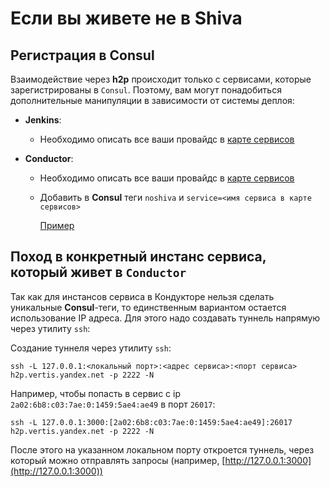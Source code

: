 # Если вы живете не в Shiva

## Регистрация в Consul
Взаимодействие через **h2p** происходит только с сервисами, которые зарегистрированы в `Consul`.
Поэтому, вам могут понадобиться дополнительные манипуляции в зависимости от системы деплоя:
* **Jenkins**:
  * Необходимо описать все ваши провайдс в [карте сервисов](../../service-map.md)

* **Conductor**:
  * Необходимо описать все ваши провайдс в [карте сервисов](../../service-map.md)
  * Добавить в **Consul** теги `noshiva` и `service=<имя сервиса в карте сервисов>`

    [Пример](https://github.com/YandexClassifieds/review/blob/d0ef58ccd73519be3e8542e5b96224f37829f150/review-ugc/assembly/deb/review-ugc.consul.json#L7)

## Поход в конкретный инстанс сервиса, который живет в `Conductor`
Так как для инстансов сервиса в Кондукторе нельзя сделать уникальные **Consul**-теги, то единственным вариантом остается использование IP адреса.
Для этого надо создавать туннель напрямую через утилиту `ssh`:

Создание туннеля через утилиту `ssh`:

```shell
ssh -L 127.0.0.1:<локальный порт>:<адрес сервиса>:<порт сервиса> h2p.vertis.yandex.net -p 2222 -N
```

Например, чтобы попасть в сервис с ip `2a02:6b8:c03:7ae:0:1459:5ae4:ae49` в порт `26017`:

```shell
ssh -L 127.0.0.1:3000:[2a02:6b8:c03:7ae:0:1459:5ae4:ae49]:26017 h2p.vertis.yandex.net -p 2222 -N
```

После этого на указанном локальном порту откроется туннель, через который можно отправлять запросы (например, [http://127.0.0.1:3000](http://127.0.0.1:3000))

